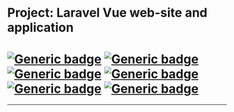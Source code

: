 # Project: Laravel Vue web-site and application
# [![Generic badge](https://img.shields.io/badge/Used-HTML-GREEN.svg?style=plastic)](https://developer.mozilla.org/en-US/docs/Web/Guide/HTML/HTML5) [![Generic badge](https://img.shields.io/badge/Used-CSS-BLUE.svg?style=plastic)](https://www.tutorialrepublic.com/css-tutorial/) [![Generic badge](https://img.shields.io/badge/Used-JS-YELLOW.svg?style=plastic)](https://developer.mozilla.org/en-US/docs/Web/JavaScript) [![Generic badge](https://img.shields.io/badge/Used-VUE-BRIGHTGREEN.svg?style=plastic)](https://vuejs.org/) [![Generic badge](https://img.shields.io/badge/Used-PHP-LIGHTGREY.svg?style=plastic)](https://www.php.net/) [![Generic badge](https://img.shields.io/badge/Used-Laravel-RED.svg?style=plastic)](https://laravel.com/)

<hr>



